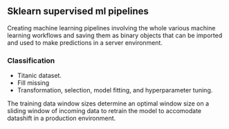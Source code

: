 ## Sklearn supervised ml pipelines
 Creating machine learning pipelines involving the whole various machine learning workflows and saving them as binary objects that can be imported and used to make predictions in a server environment.

 ### Classification
 - Titanic dataset.
 - Fill missing 
 - Transformation, selection, model fitting, and hyperparameter tuning. 
 
 The training data window sizes determine an optimal window size on a sliding window of incoming data to retrain the model to accomodate datashift in a production environment.
